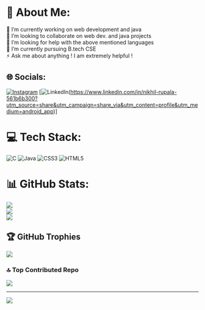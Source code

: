 # 💫 About Me:
🔭 I’m currently working on web development and java<br>👯 I’m looking to collaborate on web dev. and java projects<br>🤝 I’m looking for help with the above mentioned languages<br>🌱 I’m currently pursuing B.tech CSE<br>⚡  Ask me about anything ! I am extremely helpful !<br>


## 🌐 Socials:
[![Instagram](https://img.shields.io/badge/Instagram-%23E4405F.svg?logo=Instagram&logoColor=white)](https://instagram.com/nikhil_rupala008) [![LinkedIn](https://img.shields.io/badge/LinkedIn-%230077B5.svg?logo=linkedin&logoColor=white)(https://www.linkedin.com/in/nikhil-rupala-561b6b300?utm_source=share&utm_campaign=share_via&utm_content=profile&utm_medium=android_app)]

# 💻 Tech Stack:
![C](https://img.shields.io/badge/c-%2300599C.svg?style=plastic&logo=c&logoColor=white) ![Java](https://img.shields.io/badge/java-%23ED8B00.svg?style=plastic&logo=openjdk&logoColor=white) ![CSS3](https://img.shields.io/badge/css3-%231572B6.svg?style=plastic&logo=css3&logoColor=white) ![HTML5](https://img.shields.io/badge/html5-%23E34F26.svg?style=plastic&logo=html5&logoColor=white)
# 📊 GitHub Stats:
![](https://github-readme-stats.vercel.app/api?username=NIKHIL-KASHMEERABEN-RUPALA&theme=highcontrast&hide_border=false&include_all_commits=false&count_private=false)<br/>
![](https://github-readme-streak-stats.herokuapp.com/?user=NIKHIL-KASHMEERABEN-RUPALA&theme=highcontrast&hide_border=false)<br/>
![](https://github-readme-stats.vercel.app/api/top-langs/?username=NIKHIL-KASHMEERABEN-RUPALA&theme=highcontrast&hide_border=false&include_all_commits=false&count_private=false&layout=compact)

## 🏆 GitHub Trophies
![](https://github-profile-trophy.vercel.app/?username=NIKHIL-KASHMEERABEN-RUPALA&theme=radical&no-frame=false&no-bg=false&margin-w=4)

### 🔝 Top Contributed Repo
![](https://github-contributor-stats.vercel.app/api?username=NIKHIL-KASHMEERABEN-RUPALA&limit=5&theme=dark&combine_all_yearly_contributions=true)

---
[![](https://visitcount.itsvg.in/api?id=NIKHIL-KASHMEERABEN-RUPALA&icon=2&color=0)](https://visitcount.itsvg.in)

<!-- Proudly created with GPRM ( https://gprm.itsvg.in ) -->
